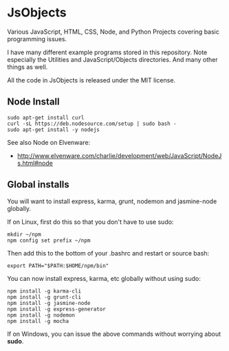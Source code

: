 JsObjects
========

Various JavaScript, HTML, CSS, Node, and Python Projects covering 
basic programming issues.

I have many different example programs stored in this 
repository. Note especially the Utilities and JavaScript/Objects
directories. And many other things as well.

All the code in JsObjects is released under the MIT license. 

## Node Install

    sudo apt-get install curl
    curl -sL https://deb.nodesource.com/setup | sudo bash -
    sudo apt-get install -y nodejs

See also Node on Elvenware:

- <http://www.elvenware.com/charlie/development/web/JavaScript/NodeJs.html#node>


## Global installs

You will want to install express, karma, grunt, nodemon and jasmine-node globally.

If on Linux, first do this so that you don't have to use sudo:

    mkdir ~/npm
    npm config set prefix ~/npm

Then add this to the bottom of your .bashrc and restart or source bash:

    export PATH="$PATH:$HOME/npm/bin"

You can now install express, karma, etc globally without using sudo:

    npm install -g karma-cli
    npm install -g grunt-cli
    npm install -g jasmine-node
    npm install -g express-generator
    npm install -g nodemon
    npm install -g mocha

If on Windows, you can issue the above commands without worrying about
**sudo**. 
